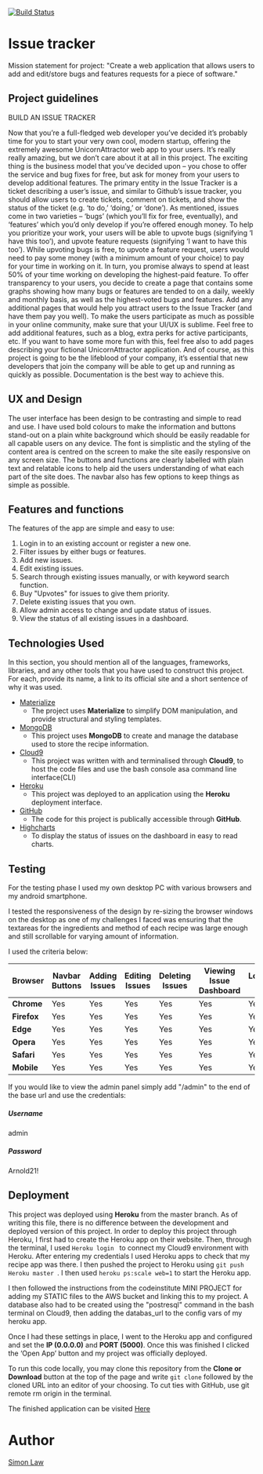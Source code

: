 [![Build Status](https://travis-ci.org/SimonLaw21/django-milestone-project.svg?branch=master)](https://travis-ci.org/SimonLaw21/django-milestone-project)

# Issue tracker

Mission statement for project: "Create a web application that allows users to add and edit/store bugs and features requests for a piece of software."

## Project guidelines

BUILD AN ISSUE TRACKER

Now that you’re a full-fledged web developer you’ve decided it’s probably time for you to start your very own cool, modern startup, offering the extremely awesome UnicornAttractor web app to your users. It’s really really amazing, but we don’t care about it at all in this project. The exciting thing is the business model that you’ve decided upon – you chose to offer the service and bug fixes for free, but ask for money from your users to develop additional features.
The primary entity in the Issue Tracker is a ticket describing a user’s issue, and similar to Github’s issue tracker, you should allow users to create tickets, comment on tickets, and show the status of the ticket (e.g. ‘to do,’ ‘doing,’ or ‘done’). As mentioned, issues come in two varieties – ‘bugs’ (which you’ll fix for free, eventually), and ‘features’ which you’d only develop if you’re offered enough money. To help you prioritize your work, your users will be able to upvote bugs (signifying ‘I have this too’), and upvote feature requests (signifying ‘I want to have this too’). While upvoting bugs is free, to upvote a feature request, users would need to pay some money (with a minimum amount of your choice) to pay for your time in working on it. In turn, you promise always to spend at least 50% of your time working on developing the highest-paid feature.
To offer transparency to your users, you decide to create a page that contains some graphs showing how many bugs or features are tended to on a daily, weekly and monthly basis, as well as the highest-voted bugs and features.
Add any additional pages that would help you attract users to the Issue Tracker (and have them pay you well). To make the users participate as much as possible in your online community, make sure that your UI/UX is sublime. Feel free to add additional features, such as a blog, extra perks for active participants, etc.
If you want to have some more fun with this, feel free also to add pages describing your fictional UnicornAttractor application.
And of course, as this project is going to be the lifeblood of your company, it’s essential that new developers that join the company will be able to get up and running as quickly as possible. Documentation is the best way to achieve this.
 
## UX and Design
 
The user interface has been design to be contrasting and simple to read and use. I have used bold colours to make the information and buttons stand-out on a plain white background which should be easily readable for all capable users on any device.
The font is simplistic and the styling of the content area is centred on the screen to make the site easily responsive on any screen size.
The buttons and functions are clearly labelled with plain text and relatable icons to help aid the users understanding of what each part of the site does.
The navbar also has few options to keep things as simple as possible.

## Features and functions

The features of the app are simple and easy to use:

1. Login in to an existing account or register a new one.
2. Filter issues by either bugs or features.
3. Add new issues.
4. Edit existing issues.
5. Search through existing issues manually, or with keyword search function.
6. Buy "Upvotes" for issues to give them priority.
7. Delete existing issues that you own.
8. Allow admin access to change and update status of issues.
9. View the status of all existing issues in a dashboard.


## Technologies Used

In this section, you should mention all of the languages, frameworks, libraries, and any other tools that you have used to construct this project. For each, provide its name, a link to its official site and a short sentence of why it was used.

- [Materialize](https://materializecss.com/)
    - The project uses **Materialize** to simplify DOM manipulation, and provide structural and styling templates.
- [MongoDB](https://cloud.mongodb.com)
    - This project uses **MongoDB** to create and manage the database used to store the recipe information.
- [Cloud9](https://c9.io/)
    - This project was written with and terminalised through **Cloud9**, to host the code files and use the bash console asa command line interface(CLI)
- [Heroku](https://www.heroku.com/home)
    - This project was deployed to an application using the **Heroku** deployment interface.
- [GitHub](https://github.com)
    - The code for this project is publically accessible through **GitHub**.
- [Highcharts](https://www.highcharts.com/?credits)
    - To display the status of issues on the dashboard in easy to read charts.


## Testing

For the testing phase I used my own desktop PC with various browsers and my android smartphone.
 
I tested the responsiveness of the design by re-sizing the browser windows on the desktop as one of my challenges I faced was ensuring that the textareas for the ingredients and method of each recipe was large enough and still scrollable for varying amount of information.
 
I used the criteria below:

Browser | Navbar Buttons | Adding Issues | Editing Issues | Deleting Issues | Viewing Issue Dashboard | Logging in | Registering | Admin access 
--- | --- | --- | --- | --- | --- | --- | --- | ---
**Chrome** | Yes | Yes | Yes | Yes | Yes | Yes | Yes | Yes
**Firefox** | Yes | Yes | Yes | Yes | Yes | Yes | Yes | Yes
**Edge** | Yes | Yes | Yes | Yes | Yes | Yes | Yes | Yes
**Opera** | Yes | Yes | Yes | Yes | Yes | Yes | Yes | Yes
**Safari** | Yes | Yes | Yes | Yes | Yes | Yes | Yes | Yes 
**Mobile** | Yes | Yes | Yes | Yes | Yes | Yes | Yes | Yes

If you would like to view the admin panel simply add "/admin" to the end of the base url and use the credentials:

##### Username

admin

##### Password

Arnold21!


## Deployment

This project was deployed using **Heroku** from the master branch. As of writing this file, there is no difference between the development and deployed version of this project. In order to deploy this project through Heroku, I first had to create the Heroku app on their website. Then, through the terminal, I used `Heroku login ` to connect my Cloud9 environment with Heroku. After entering my credentials I used Heroku apps to check that my recipe app was there. I then pushed the project to Heroku using `git push Heroku master `. I then used `heroku ps:scale web=1` to start the Heroku app.

I then followed the instructions from the codeinstitute MINI PROJECT for adding my STATIC files to the AWS bucket and linking this to my project. A database also had to be created using the "postresql" command in the bash terminal on Cloud9, then adding the databas_url to the config vars of my heroku app.

Once I had these settings in place, I went to the Heroku app and configured and set the **IP (0.0.0.0)** and **PORT (5000)**. Once this was finished I clicked the ‘Open App’ button and my project was officially deployed.

To run this code locally, you may clone this repository from the **Clone or Download** button at the top of the page and write `git clone` followed by the cloned URL into an editor of your choosing. To cut ties with GitHub, use git remote rm origin in the terminal.

The finished application can be visited [Here](https://django-milestone-project.herokuapp.com/)

# Author

[Simon Law](https://github.com/SimonLaw21)


